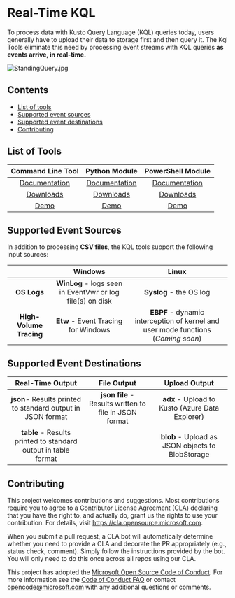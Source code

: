 # Real-Time KQL

To process data with Kusto Query Language (KQL) queries today, users generally have to upload their data to storage first and then query it. The Kql Tools eliminate this need by processing event streams with KQL queries **as events arrive, in real-time.**

![StandingQuery.jpg](StandingQuery.jpg)

## Contents

* [List of tools](#Tools)
* [Supported event sources](#Inputs)
* [Supported event destinations](#Outputs)
* [Contributing](#Contributing)



## <a id="Tools">List of Tools

|                    **Command Line Tool**                     |                 **Python Module**                  |                      PowerShell Module                       |
| :----------------------------------------------------------: | :------------------------------------------------: | :----------------------------------------------------------: |
|           [Documentation](Doc/CommandLineTool.md)            |        [Documentation](Doc/PythonModule.md)        |           [Documentation](Doc/PowerShellModule.md)           |
| [Downloads](https://github.com/microsoft/KqlTools/releases/) | [Downloads](https://pypi.org/project/realtimekql/) | [Downloads](https://www.powershellgallery.com/packages/RealTimeKql/) |
|             [Demo](https://youtu.be/utlsqlrAQgA)             |        [Demo](https://youtu.be/5LLpxkpm580)        |                     [Demo](https://youtu.be/a_p_Fm-fycE)                     |



## <a id="Inputs">Supported Event Sources

In addition to processing **CSV files**, the KQL tools support the following input sources:

|                         |                          Windows                          |                            Linux                             |
| :---------------------: | :-------------------------------------------------------: | :----------------------------------------------------------: |
|       **OS Logs**       | **WinLog** - logs seen in EventVwr or log file(s) on disk |                   **Syslog** - the OS log                    |
| **High-Volume Tracing** |            **Etw** - Event Tracing for Windows            | **EBPF** - dynamic interception of kernel and user mode functions (*Coming soon*) |



## <a id="Outputs">Supported Event Destinations

|                       Real-Time Output                       |                      File Output                       |                  Upload Output                   |
| :----------------------------------------------------------: | :----------------------------------------------------: | :----------------------------------------------: |
| **json**- Results printed to standard output in JSON format  | **json file** - Results written to file in JSON format | **adx** - Upload to Kusto (Azure Data Explorer)  |
| **table** - Results printed to standard output in table format |                                                        | **blob** - Upload as JSON objects to BlobStorage |



## <a id="Contributing">Contributing

This project welcomes contributions and suggestions.  Most contributions require you to agree to a
Contributor License Agreement (CLA) declaring that you have the right to, and actually do, grant us
the rights to use your contribution. For details, visit https://cla.opensource.microsoft.com.

When you submit a pull request, a CLA bot will automatically determine whether you need to provide
a CLA and decorate the PR appropriately (e.g., status check, comment). Simply follow the instructions
provided by the bot. You will only need to do this once across all repos using our CLA.

This project has adopted the [Microsoft Open Source Code of Conduct](https://opensource.microsoft.com/codeofconduct/).
For more information see the [Code of Conduct FAQ](https://opensource.microsoft.com/codeofconduct/faq/) or
contact [opencode@microsoft.com](mailto:opencode@microsoft.com) with any additional questions or comments.

